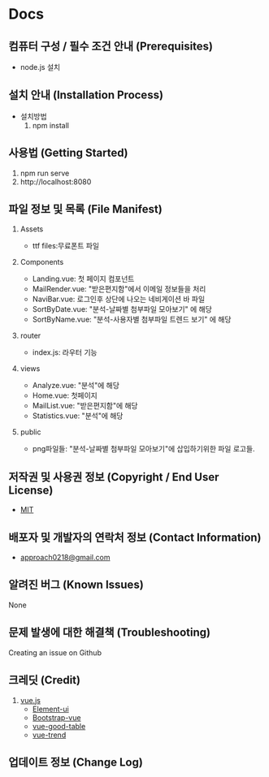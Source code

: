 # Docs


## 컴퓨터 구성 / 필수 조건 안내 (Prerequisites)
* node.js 설치


## 설치 안내 (Installation Process)
* 설치방법
  1) npm install
  

## 사용법 (Getting Started)
 1) npm run serve
 2) http://localhost:8080

## 파일 정보 및 목록 (File Manifest)
1) Assets
    * ttf files:무료폰트 파일
2) Components
    * Landing.vue: 첫 페이지 컴포넌트
     * MailRender.vue: "받은편지함"에서 이메일 정보들을 처리
     * NaviBar.vue: 로그인후 상단에 나오는 네비게이션 바 파일
     * SortByDate.vue: "분석-날짜별 첨부파일 모아보기" 에 해당
     * SortByName.vue: "분석-사용자별 첨부파일 트렌드 보기" 에 해당
3) router
    * index.js: 라우터 기능
  
4) views
    * Analyze.vue: "분석"에 해당
    * Home.vue: 첫페이지
    * MailList.vue: "받은편지함"에 해당
    * Statistics.vue: "분석"에 해당
5) public
    * png파일들: "분석-날짜별 첨부파일 모아보기"에 삽입하기위한 파일 로고들.
## 저작권 및 사용권 정보 (Copyright / End User License)
 * [MIT](https://github.com/JaeLee18/roka/blob/master/LICENSE.md)
## 배포자 및 개발자의 연락처 정보 (Contact Information)
  * approach0218@gmail.com
  
## 알려진 버그 (Known Issues)

   None
   
## 문제 발생에 대한 해결책 (Troubleshooting)

   Creating an issue on Github
    
## 크레딧 (Credit)
 1) [vue.js](9https://vuejs.org/)
    * [Element-ui](https://element.eleme.io/#/en-US)
    * [Bootstrap-vue](https://bootstrap-vue.js.org/docs)
    * [vue-good-table](https://xaksis.github.io/vue-good-table/)
    * [vue-trend](https://madewithvuejs.com/vue-trend)
## 업데이트 정보 (Change Log)
